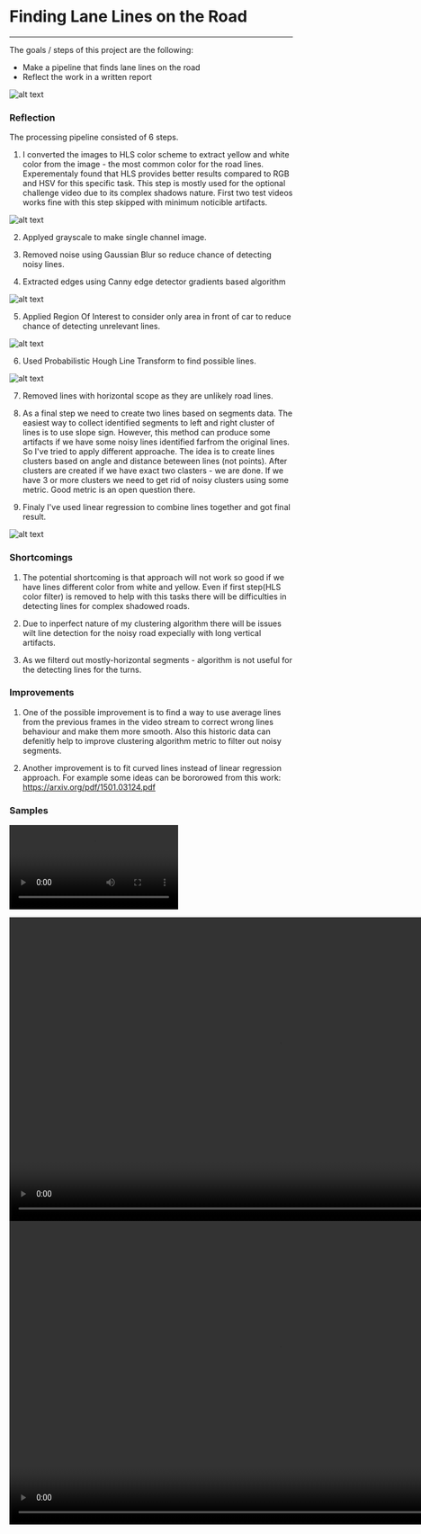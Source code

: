 # **Finding Lane Lines on the Road**

[//]: # (Image References)

[image1]: ./examples/grayscale.jpg "Grayscale"
[image2]: ./test_pipeline/HLS_filter.jpg "HLS filtered"
[image3]: ./test_pipeline/canny.jpg "Canny Edges"
[image4]: ./test_pipeline/region.jpg "Region of Interest"
[image5]: ./test_pipeline/segments.jpg "Hough Segments"
[image6]: ./test_pipeline/final.jpg "Final image"
[image7]: ./test_images/solidYellowLeft.jpg "Initial"

[video1]: ./test_videos_output/solidWhiteRight.mp4 "Sample 1"

---

The goals / steps of this project are the following:
* Make a pipeline that finds lane lines on the road
* Reflect the work in a written report

![alt text][image7]

### Reflection

The processing pipeline consisted of 6 steps. 

1. I converted the images to HLS color scheme to extract yellow and white color from the image - the most common color for the road lines. Experementaly found that HLS provides better results compared to RGB and HSV for this specific task. This step is mostly used for the optional challenge video due to its complex shadows nature. First two test videos works fine with this step skipped with minimum noticible artifacts. 

![alt text][image2]

2. Applyed grayscale to make single channel image.

3. Removed noise using Gaussian Blur so reduce chance of detecting noisy lines.

4. Extracted edges using Canny edge detector gradients based algorithm

![alt text][image3]

5. Applied Region Of Interest to consider only area in front of car to reduce chance of detecting unrelevant lines.

![alt text][image4]

6. Used Probabilistic Hough Line Transform to find possible lines.

![alt text][image5]

7. Removed lines with horizontal scope as they are unlikely road lines. 

8. As a final step we need to create two lines based on segments data. The easiest way to collect identified segments to left and right cluster of lines is to use slope sign. However, this method can produce some artifacts if we have some noisy lines identified farfrom the original lines. So I've tried to apply different approache. The idea is to create lines clusters based on angle and distance beteween lines (not points). After clusters are created if we have exact two clasters - we are done. If we have 3 or more clusters we need to get rid of noisy clusters using some metric. Good metric is an open question there. 

9. Finaly I've used linear regression to combine lines together and got final result.

![alt text][image6]


### Shortcomings 

1. The potential shortcoming is that approach will not work so good if we have lines different color from white and yellow. Even if first step(HLS color filter) is removed to help with this tasks there will be difficulties in detecting lines for complex shadowed roads.

2. Due to inperfect nature of my clustering algorithm there will be issues wilt line detection for the noisy road expecially with long vertical artifacts. 

3. As we filterd out mostly-horizontal segments - algorithm is not useful for the detecting lines for the turns.

### Improvements

1. One of the possible improvement is to find a way to use average lines from the previous frames in the video stream to correct wrong lines behaviour and make them more smooth. Also this historic data can defenitly help to improve clustering algorithm metric to filter out noisy segments.

2. Another improvement is to fit curved lines instead of linear regression approach. For example some ideas can be bororowed from this work:  https://arxiv.org/pdf/1501.03124.pdf

### Samples

![alt text][video1]

<video width="960" height="540" controls>
  <source src="test_videos_output/solidYellowLeft.mp4">
</video>

<video width="960" height="540" controls>
  <source src="test_videos_output/challenge.mp4">
</video>

